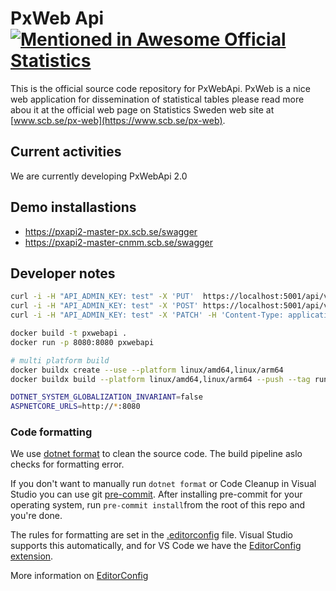 # PxWeb Api[![Mentioned in Awesome Official Statistics ](https://awesome.re/mentioned-badge.svg)](http://www.awesomeofficialstatistics.org)

This is the official source code repository for PxWebApi. PxWeb is a nice web application for dissemination of statistical tables please read more abou it at the official web page on Statistics Sweden web site at [www.scb.se/px-web](https://www.scb.se/px-web).

## Current activities

We are currently developing PxWebApi 2.0

## Demo installastions

- https://pxapi2-master-px.scb.se/swagger
- https://pxapi2-master-cnmm.scb.se/swagger

## Developer notes

```sh
curl -i -H "API_ADMIN_KEY: test" -X 'PUT'  https://localhost:5001/api/v2/admin/database
curl -i -H "API_ADMIN_KEY: test" -X 'POST' https://localhost:5001/api/v2/admin/searchindex
curl -i -H "API_ADMIN_KEY: test" -X 'PATCH' -H 'Content-Type: application/json' -d '["TAB001", "TAB004"]' https://localhost:5001/api/v2/admin/searchindex
```

```sh
docker build -t pxwebapi .
docker run -p 8080:8080 pxwebapi

# multi platform build
docker buildx create --use --platform linux/amd64,linux/arm64
docker buildx build --platform linux/amd64,linux/arm64 --push --tag runejo/pxwebapi:2.0-beta .

```

```sh
DOTNET_SYSTEM_GLOBALIZATION_INVARIANT=false
ASPNETCORE_URLS=http://*:8080
```

### Code formatting

We use [dotnet format](https://github.com/dotnet/format) to clean the source code. The build pipeline aslo checks for formatting error.

If you don't want to manually run `dotnet format` or Code Cleanup in Visual Studio you can use git [pre-commit](https://pre-commit.com/). After installing pre-commit for your operating system, run `pre-commit install`from the root of this repo and you're done.

The rules for formatting are set in the [.editorconfig]([.editorconfig]) file. Visual Studio supports this automatically, and for VS Code we have the [EditorConfig extension](https://marketplace.visualstudio.com/items?itemName=EditorConfig.EditorConfig).

More information on [EditorConfig](https://editorconfig.org/)
